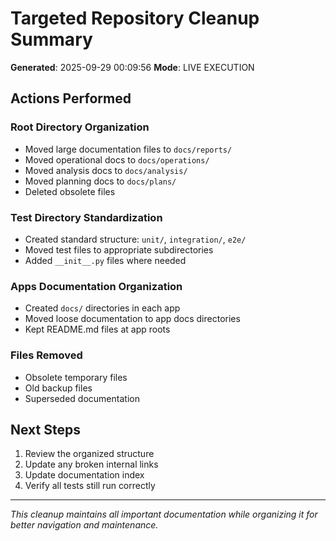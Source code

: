 # Targeted Repository Cleanup Summary

**Generated**: 2025-09-29 00:09:56
**Mode**: LIVE EXECUTION

## Actions Performed

### Root Directory Organization

- Moved large documentation files to `docs/reports/`
- Moved operational docs to `docs/operations/`
- Moved analysis docs to `docs/analysis/`
- Moved planning docs to `docs/plans/`
- Deleted obsolete files

### Test Directory Standardization

- Created standard structure: `unit/`, `integration/`, `e2e/`
- Moved test files to appropriate subdirectories
- Added `__init__.py` files where needed

### Apps Documentation Organization

- Created `docs/` directories in each app
- Moved loose documentation to app docs directories
- Kept README.md files at app roots

### Files Removed

- Obsolete temporary files
- Old backup files
- Superseded documentation

## Next Steps

1. Review the organized structure
2. Update any broken internal links
3. Update documentation index
4. Verify all tests still run correctly

---

*This cleanup maintains all important documentation while organizing it for better navigation and maintenance.*
